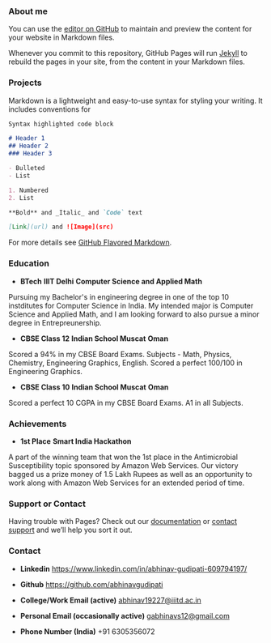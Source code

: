 ### About me  

You can use the [editor on GitHub](https://github.com/abhinavgudipati/abhinavgudipati.github.io/edit/master/README.md) to maintain and preview the content for your website in Markdown files.

Whenever you commit to this repository, GitHub Pages will run [Jekyll](https://jekyllrb.com/) to rebuild the pages in your site, from the content in your Markdown files.

### Projects 

Markdown is a lightweight and easy-to-use syntax for styling your writing. It includes conventions for

```markdown
Syntax highlighted code block

# Header 1
## Header 2
### Header 3

- Bulleted
- List

1. Numbered
2. List

**Bold** and _Italic_ and `Code` text

[Link](url) and ![Image](src)
```

For more details see [GitHub Flavored Markdown](https://guides.github.com/features/mastering-markdown/).

### Education

- **BTech**  **IIIT Delhi**  **Computer Science and Applied Math** 

Pursuing my Bachelor's in engineering degree in one of the top 10 instditutes for Computer Science in India. My intended major is Computer Science and Applied Math, and I am looking forward to also pursue a minor degree in Entrepreunership. 

- **CBSE Class 12**  **Indian School Muscat**  **Oman** 

Scored a 94% in my CBSE Board Exams. 
Subjects - Math, Physics, Chemistry, Engineering Graphics, English.
Scored a perfect 100/100 in Engineering Graphics.

- **CBSE Class 10**  **Indian School Muscat**  **Oman** 

Scored a perfect 10 CGPA in my CBSE Board Exams. A1 in all Subjects. 

### Achievements 

- **1st Place**  **Smart India Hackathon**

A part of the winning team that won the 1st place in the Antimicrobial Susceptibility topic sponsored by Amazon Web Services. Our victory bagged us a prize money of 1.5 Lakh Rupees as well as an opportunity to work along with Amazon Web Services for an extended period of time. 

### Support or Contact

Having trouble with Pages? Check out our [documentation](https://docs.github.com/categories/github-pages-basics/) or [contact support](https://github.com/contact) and we’ll help you sort it out.

### Contact
 
- **Linkedin**  https://www.linkedin.com/in/abhinav-gudipati-609794197/

- **Github**  https://github.com/abhinavgudipati

- **College/Work Email (active)**  abhinav19227@iiitd.ac.in

- **Personal Email (occasionally active)**  gabhinavs12@gmail.com
 
- **Phone Number (India)**  +91 6305356072 



